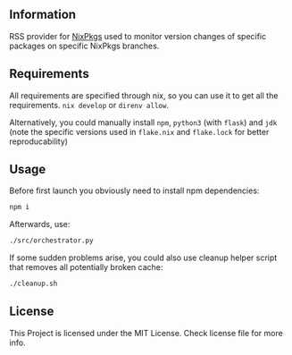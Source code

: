 ## Information

RSS provider for [NixPkgs](https://github.com/NixOS/nixpkgs) used to monitor version changes of specific packages on specific NixPkgs branches.

## Requirements

All requirements are specified through nix, so you can use it to get all the requirements. `nix develop` or `direnv allow`.

Alternatively, you could manually install `npm`, `python3` (with `flask`) and `jdk` (note the specific versions used in `flake.nix` and `flake.lock` for better reproducability)

## Usage

Before first launch you obviously need to install npm dependencies:
```bash
npm i
```

Afterwards, use:
```bash
./src/orchestrator.py
```

If some sudden problems arise, you could also use cleanup helper script that removes all potentially broken cache:
```bash
./cleanup.sh
```

## License

This Project is licensed under the MIT License. Check license file for more info.
